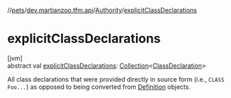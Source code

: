 //[pets](../../../index.md)/[dev.martianzoo.tfm.api](../index.md)/[Authority](index.md)/[explicitClassDeclarations](explicit-class-declarations.md)

# explicitClassDeclarations

[jvm]\
abstract val [explicitClassDeclarations](explicit-class-declarations.md): [Collection](https://kotlinlang.org/api/latest/jvm/stdlib/kotlin.collections/-collection/index.html)&lt;[ClassDeclaration](../../dev.martianzoo.tfm.data/-class-declaration/index.md)&gt;

All class declarations that were provided directly in source form (i.e., `CLASS Foo...`) as opposed to being converted from [Definition](../../dev.martianzoo.tfm.data/-definition/index.md) objects.
